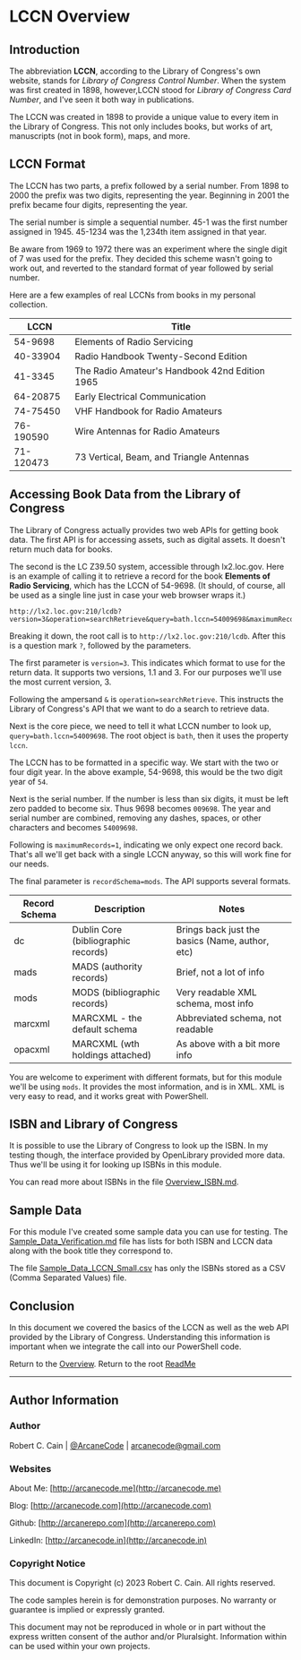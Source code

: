 # LCCN Overview

## Introduction

The abbreviation **LCCN**, according to the Library of Congress's own website, stands for _Library of Congress Control Number_. When the system was first created in 1898, however,LCCN stood for _Library of Congress Card Number_, and I've seen it both way in publications.

The LCCN was created in 1898 to provide a unique value to every item in the Library of Congress. This not only includes books, but works of art, manuscripts (not in book form), maps, and more.

## LCCN Format

The LCCN has two parts, a prefix followed by a serial number. From 1898 to 2000 the prefix was two digits, representing the year. Beginning in 2001 the prefix became four digits, representing the year.

The serial number is simple a sequential number. 45-1 was the first number assigned in 1945. 45-1234 was the 1,234th item assigned in that year.

Be aware from 1969 to 1972 there was an experiment where the single digit of 7 was used for the prefix. They decided this scheme wasn't going to work out, and reverted to the standard format of year followed by serial number.

Here are a few examples of real LCCNs from books in my personal collection.

| LCCN | Title |
|-------|-------|
| 54-9698 | Elements of Radio Servicing |
| 40-33904 | Radio Handbook Twenty-Second Edition |
| 41-3345 | The Radio Amateur's Handbook 42nd Edition 1965 |
| 64-20875 | Early Electrical Communication |
| 74-75450 | VHF Handbook for Radio Amateurs |
| 76-190590 | Wire Antennas for Radio Amateurs |
| 71-120473 | 73 Vertical, Beam, and Triangle Antennas |

## Accessing Book Data from the Library of Congress

The Library of Congress actually provides two web APIs for getting book data. The first API is for accessing assets, such as digital assets. It doesn't return much data for books.

The second is the LC Z39.50 system, accessible through lx2.loc.gov. Here is an example of calling it to retrieve a record for the book **Elements of Radio Servicing**, which has the LCCN of 54-9698. (It should, of course, all be used as a single line just in case your web browser wraps it.)

```
http://lx2.loc.gov:210/lcdb?version=3&operation=searchRetrieve&query=bath.lccn=54009698&maximumRecords=1&recordSchema=mods
```

Breaking it down, the root call is to `http://lx2.loc.gov:210/lcdb`. After this is a question mark `?`, followed by the parameters.

The first parameter is `version=3`. This indicates which format to use for the return data. It supports two versions, 1.1 and 3. For our purposes we'll use the most current version, 3.

Following the ampersand `&` is `operation=searchRetrieve`. This instructs the Library of Congress's API that we want to do a search to retrieve data.

Next is the core piece, we need to tell it what LCCN number to look up, `query=bath.lccn=54009698`. The root object is `bath`, then it uses the property `lccn`.

The LCCN has to be formatted in a specific way. We start with the two or four digit year. In the above example, 54-9698, this would be the two digit year of `54`.

Next is the serial number. If the number is less than six digits, it must be left zero padded to become six. Thus 9698 becomes `009698`. The year and serial number are combined, removing any dashes, spaces, or other characters and becomes `54009698`.

Following is `maximumRecords=1`, indicating we only expect one record back. That's all we'll get back with a single LCCN anyway, so this will work fine for our needs.

The final parameter is `recordSchema=mods`. The API supports several formats.

| Record Schema | Description | Notes |
|-------|-------|-----|
| dc | Dublin Core (bibliographic records) | Brings back just the basics (Name, author, etc) |
| mads | MADS (authority records) | Brief, not a lot of info |
| mods | MODS (bibliographic records) | Very readable XML schema, most info |
| marcxml | MARCXML - the default schema | Abbreviated schema, not readable |
| opacxml | MARCXML (wth holdings attached) | As above with a bit more info |

You are welcome to experiment with different formats, but for this module we'll be using `mods`. It provides the most information, and is in XML. XML is very easy to read, and it works great with PowerShell.

## ISBN and Library of Congress

It is possible to use the Library of Congress to look up the ISBN. In my testing though, the interface provided by OpenLibrary provided more data. Thus we'll be using it for looking up ISBNs in this module.

You can read more about ISBNs in the file [Overview_ISBN.md](Overview_ISBN.md).

## Sample Data

For this module I've created some sample data you can use for testing. The [Sample_Data_Verification.md](Sample_Data_Verification.md) file has lists for both ISBN and LCCN data along with the book title they correspond to.

The file [Sample_Data_LCCN_Small.csv](Sample_Data_LCCN_Small.csv) has only the ISBNs stored as a CSV (Comma Separated Values) file.

## Conclusion

In this document we covered the basics of the LCCN as well as the web API provided by the Library of Congress. Understanding this information is important when we integrate the call into our PowerShell code.

Return to the [Overview](Overview.md).
Return to the root [ReadMe](./../README.md)

---

## Author Information

### Author

Robert C. Cain | [@ArcaneCode](https://twitter.com/arcanecode) | arcanecode@gmail.com

### Websites

About Me: [http://arcanecode.me](http://arcanecode.me)

Blog: [http://arcanecode.com](http://arcanecode.com)

Github: [http://arcanerepo.com](http://arcanerepo.com)

LinkedIn: [http://arcanecode.in](http://arcanecode.in)

### Copyright Notice

This document is Copyright (c) 2023 Robert C. Cain. All rights reserved.

The code samples herein is for demonstration purposes. No warranty or guarantee is implied or expressly granted.

This document may not be reproduced in whole or in part without the express written consent of the author and/or Pluralsight. Information within can be used within your own projects.
